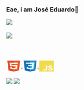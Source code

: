 ### Eae, i am José Eduardo👋

<div>
  <a href="https://github.com/JoseMioto">
  <img height="180em" src="https://github-readme-stats.vercel.app/api?username=JoseMioto&show_icons=true&theme=radical"/>
</div>
<br>
<div>
  <a href="https://github.com/JoseMioto">
  <img height="180em" src="https://github-readme-stats.vercel.app/api/top-langs/?username=JoseMioto&layout=compact&theme=radical"/>
</div>
    
#

<div style="display: inline_block"><br>
  <img align="center" alt="HTML" height="30" width="40" src="https://raw.githubusercontent.com/devicons/devicon/master/icons/html5/html5-original.svg">
  <img align="center" alt="CSS" height="30" width="40" src="https://raw.githubusercontent.com/devicons/devicon/master/icons/css3/css3-original.svg">
  <img align="center" alt="JS" height="30" width="40" src="https://raw.githubusercontent.com/devicons/devicon/master/icons/javascript/javascript-plain.svg">
</div>
<br>
<div text-align="center"> 
    <a href="https://instagram.com/ze_mioto" target="_blank"><img src="https://img.shields.io/badge/-Instagram-%23E4405F?style=for-the-badge&logo=instagram&logoColor=white" target="_blank"></a>
    <a href="https://www.linkedin.com/in/josé-eduardo-b544752a5" target="_blank"><img src="https://img.shields.io/badge/-LinkedIn-%230077B5?style=for-the-badge&logo=linkedin&logoColor=white" target="_blank"></a> 
</div>
